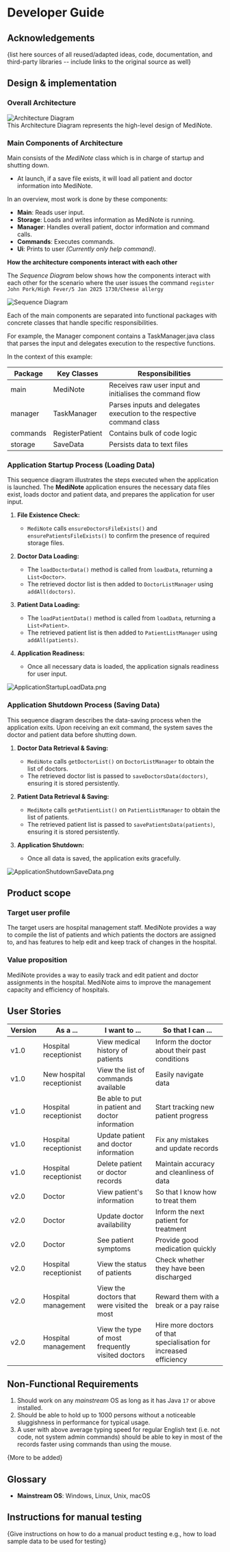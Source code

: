 # Developer Guide

## Acknowledgements

{list here sources of all reused/adapted ideas, code, documentation, and third-party libraries -- include links to the original source as well}

## Design & implementation

### Overall Architecture

![Architecture Diagram](./pictures/Architecture.png)  
This Architecture Diagram represents the high-level design of MediNote.  

### Main Components of Architecture

Main consists of the _MediNote_ class which is in charge of startup and shutting down.  
- At launch, if a save file exists, it will load all patient and doctor information into MediNote.  

In an overview, most work is done by these components:
- **Main**: Reads user input.
- **Storage**: Loads and writes information as MediNote is running.
- **Manager**: Handles overall patient, doctor information and command calls.  
- **Commands**: Executes commands.
- **Ui**: Prints to user *(Currently only help command)*.

<b> How the architecture components interact with each other</b><br>

The <i>Sequence Diagram</i> below shows how the components interact with each other for the scenario where the user issues the command `register John Pork/High Fever/5 Jan 2025 1730/Cheese allergy`

![Sequence Diagram](./pictures/RegisterPatientSequenceDiagram.png)

Each of the main components are separated into functional packages with concrete classes that handle specific responsibilities.

For example, the Manager component contains a TaskManager.java class that parses the input and delegates execution to the respective functions. <br>

In the context of this example:

| Package  | Key Classes     | Responsibilities                                                      |
|----------|-----------------|-----------------------------------------------------------------------|
| main     | MediNote        | Receives raw user input and initialises the command flow              |
| manager  | TaskManager     | Parses inputs and delegates execution to the respective command class |
| commands | RegisterPatient | Contains bulk of code logic                                           |
| storage  | SaveData        | Persists data to text files                                           |

### Application Startup Process (Loading Data)

This sequence diagram illustrates the steps executed when the application is launched. The **MediNote** application ensures the necessary data files exist, loads doctor and patient data, and prepares the application for user input.

1. **File Existence Check:**
    - `MediNote` calls `ensureDoctorsFileExists()` and `ensurePatientsFileExists()` to confirm the presence of required storage files.

2. **Doctor Data Loading:**
    - The `loadDoctorData()` method is called from `loadData`, returning a `List<Doctor>`.
    - The retrieved doctor list is then added to `DoctorListManager` using `addAll(doctors)`.

3. **Patient Data Loading:**
    - The `loadPatientData()` method is called from `loadData`, returning a `List<Patient>`.
    - The retrieved patient list is then added to `PatientListManager` using `addAll(patients)`.

4. **Application Readiness:**
    - Once all necessary data is loaded, the application signals readiness for user input.

![ApplicationStartupLoadData.png](diagrams/ApplicationStartupLoadData.png)



### Application Shutdown Process (Saving Data)

This sequence diagram describes the data-saving process when the application exits. Upon receiving an exit command, the system saves the doctor and patient data before shutting down.

1. **Doctor Data Retrieval & Saving:**
    - `MediNote` calls `getDoctorList()` on `DoctorListManager` to obtain the list of doctors.
    - The retrieved doctor list is passed to `saveDoctorsData(doctors)`, ensuring it is stored persistently.

2. **Patient Data Retrieval & Saving:**
    - `MediNote` calls `getPatientList()` on `PatientListManager` to obtain the list of patients.
    - The retrieved patient list is passed to `savePatientsData(patients)`, ensuring it is stored persistently.

3. **Application Shutdown:**
    - Once all data is saved, the application exits gracefully.

![ApplicationShutdownSaveData.png](diagrams/ApplicationShutdownSaveData.png)

## Product scope
### Target user profile

The target users are hospital management staff.
MediNote provides a way to compile the list of patients and which patients the doctors are assigned to, and has features to help edit and keep track of changes in the hospital.


### Value proposition

MediNote provides a way to easily track and edit patient and doctor assignments in the hospital.
MediNote aims to improve the management capacity and efficiency of hospitals.

## User Stories

| Version | As a ...                  | I want to ...                                    | So that I can ...                                                 |
|---------|---------------------------|--------------------------------------------------|-------------------------------------------------------------------|
| v1.0    | Hospital receptionist     | View medical history of patients                 | Inform the doctor about their past conditions                     |
| v1.0    | New hospital receptionist | View the list of commands available              | Easily navigate data                                              |
| v1.0    | Hospital receptionist     | Be able to put in patient and doctor information | Start tracking new patient progress                               |
| v1.0    | Hospital receptionist     | Update patient and doctor information            | Fix any mistakes and update records                               |
| v1.0    | Hospital receptionist     | Delete patient or doctor records                 | Maintain accuracy and cleanliness of data                         |
| v2.0    | Doctor                    | View patient's information                       | So that I know how to treat them                                  |
| v2.0    | Doctor                    | Update doctor availability                       | Inform the next patient for treatment                             |
| v2.0    | Doctor                    | See patient symptoms                             | Provide good medication quickly                                   |
| v2.0    | Hospital receptionist     | View the status of patients                      | Check whether they have been discharged                           |
| v2.0    | Hospital management       | View the doctors that were visited the most      | Reward them with a break or a pay raise                           |
| v2.0    | Hospital management       | View the type of most frequently visited doctors | Hire more doctors of that specialisation for increased efficiency |

## Non-Functional Requirements

1. Should work on any <i>mainstream</i> OS as long as it has Java `17` or above installed.
2. Should be able to hold up to 1000 persons without a noticeable sluggishness in performance for typical usage.
3. A user with above average typing speed for regular English text (i.e. not code, not system admin commands) should be able to key in most of the records faster using commands than using the mouse.

{More to be added}

## Glossary

* <b>Mainstream OS</b>: Windows, Linux, Unix, macOS

## Instructions for manual testing

{Give instructions on how to do a manual product testing e.g., how to load sample data to be used for testing}
